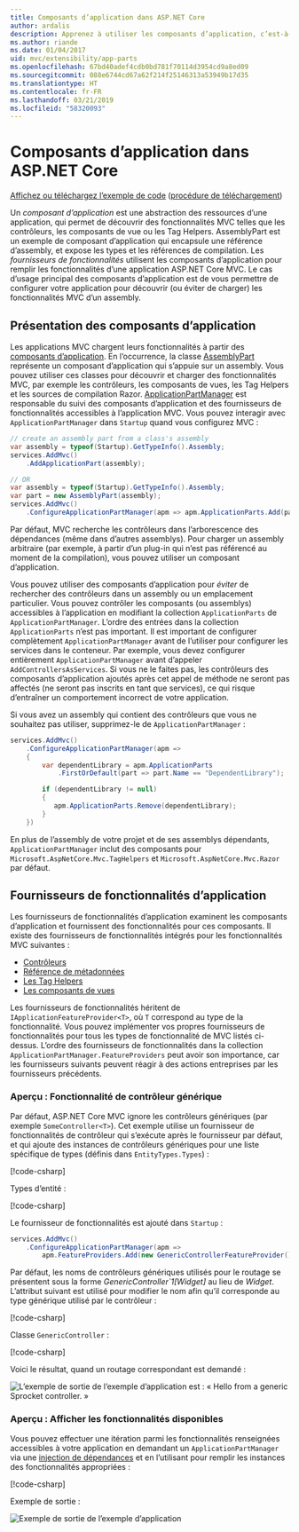 ```yaml
---
title: Composants d’application dans ASP.NET Core
author: ardalis
description: Apprenez à utiliser les composants d’application, c’est-à-dire les abstractions des ressources d’une application, pour découvrir ou éviter de charger les fonctionnalités d’un assembly.
ms.author: riande
ms.date: 01/04/2017
uid: mvc/extensibility/app-parts
ms.openlocfilehash: 67bd40adef4cdb0bd781f70114d3954cd9a8ed09
ms.sourcegitcommit: 088e6744cd67a62f214f25146313a53949b17d35
ms.translationtype: HT
ms.contentlocale: fr-FR
ms.lasthandoff: 03/21/2019
ms.locfileid: "58320093"
---
```

# <a name="application-parts-in-aspnet-core"></a>Composants d’application dans ASP.NET Core

[Affichez ou téléchargez l’exemple de code](https://github.com/aspnet/Docs/tree/master/aspnetcore/mvc/advanced/app-parts/sample) ([procédure de téléchargement](xref:index#how-to-download-a-sample))

Un *composant d’application* est une abstraction des ressources d’une application, qui permet de découvrir des fonctionnalités MVC telles que les contrôleurs, les composants de vue ou les Tag Helpers. AssemblyPart est un exemple de composant d’application qui encapsule une référence d’assembly, et expose les types et les références de compilation. Les *fournisseurs de fonctionnalités* utilisent les composants d’application pour remplir les fonctionnalités d’une application ASP.NET Core MVC. Le cas d’usage principal des composants d’application est de vous permettre de configurer votre application pour découvrir (ou éviter de charger) les fonctionnalités MVC d’un assembly.

## <a name="introducing-application-parts"></a>Présentation des composants d’application

Les applications MVC chargent leurs fonctionnalités à partir des [composants d’application](/dotnet/api/microsoft.aspnetcore.mvc.applicationparts.applicationpart). En l’occurrence, la classe [AssemblyPart](/dotnet/api/microsoft.aspnetcore.mvc.applicationparts.assemblypart#Microsoft_AspNetCore_Mvc_ApplicationParts_AssemblyPart) représente un composant d’application qui s’appuie sur un assembly. Vous pouvez utiliser ces classes pour découvrir et charger des fonctionnalités MVC, par exemple les contrôleurs, les composants de vues, les Tag Helpers et les sources de compilation Razor. [ApplicationPartManager](/dotnet/api/microsoft.aspnetcore.mvc.applicationparts.applicationpartmanager) est responsable du suivi des composants d’application et des fournisseurs de fonctionnalités accessibles à l’application MVC. Vous pouvez interagir avec `ApplicationPartManager` dans `Startup` quand vous configurez MVC :

```csharp
// create an assembly part from a class's assembly
var assembly = typeof(Startup).GetTypeInfo().Assembly;
services.AddMvc()
    .AddApplicationPart(assembly);

// OR
var assembly = typeof(Startup).GetTypeInfo().Assembly;
var part = new AssemblyPart(assembly);
services.AddMvc()
    .ConfigureApplicationPartManager(apm => apm.ApplicationParts.Add(part));
```

Par défaut, MVC recherche les contrôleurs dans l’arborescence des dépendances (même dans d’autres assemblys). Pour charger un assembly arbitraire (par exemple, à partir d’un plug-in qui n’est pas référencé au moment de la compilation), vous pouvez utiliser un composant d’application.

Vous pouvez utiliser des composants d’application pour *éviter* de rechercher des contrôleurs dans un assembly ou un emplacement particulier. Vous pouvez contrôler les composants (ou assemblys) accessibles à l’application en modifiant la collection `ApplicationParts` de `ApplicationPartManager`. L’ordre des entrées dans la collection `ApplicationParts` n’est pas important. Il est important de configurer complètement `ApplicationPartManager` avant de l’utiliser pour configurer les services dans le conteneur. Par exemple, vous devez configurer entièrement `ApplicationPartManager` avant d’appeler `AddControllersAsServices`. Si vous ne le faites pas, les contrôleurs des composants d’application ajoutés après cet appel de méthode ne seront pas affectés (ne seront pas inscrits en tant que services), ce qui risque d’entraîner un comportement incorrect de votre application.

Si vous avez un assembly qui contient des contrôleurs que vous ne souhaitez pas utiliser, supprimez-le de `ApplicationPartManager` :

```csharp
services.AddMvc()
    .ConfigureApplicationPartManager(apm =>
    {
        var dependentLibrary = apm.ApplicationParts
            .FirstOrDefault(part => part.Name == "DependentLibrary");

        if (dependentLibrary != null)
        {
           apm.ApplicationParts.Remove(dependentLibrary);
        }
    })
```

En plus de l’assembly de votre projet et de ses assemblys dépendants, `ApplicationPartManager` inclut des composants pour `Microsoft.AspNetCore.Mvc.TagHelpers` et `Microsoft.AspNetCore.Mvc.Razor` par défaut.

## <a name="application-feature-providers"></a>Fournisseurs de fonctionnalités d’application

Les fournisseurs de fonctionnalités d’application examinent les composants d’application et fournissent des fonctionnalités pour ces composants. Il existe des fournisseurs de fonctionnalités intégrés pour les fonctionnalités MVC suivantes :

* [Contrôleurs](/dotnet/api/microsoft.aspnetcore.mvc.controllers.controllerfeatureprovider)
* [Référence de métadonnées](/dotnet/api/microsoft.aspnetcore.mvc.razor.compilation.metadatareferencefeatureprovider)
* [Les Tag Helpers](/dotnet/api/microsoft.aspnetcore.mvc.razor.taghelpers.taghelperfeatureprovider)
* [Les composants de vues](/dotnet/api/microsoft.aspnetcore.mvc.viewcomponents.viewcomponentfeatureprovider)

Les fournisseurs de fonctionnalités héritent de `IApplicationFeatureProvider<T>`, où `T` correspond au type de la fonctionnalité. Vous pouvez implémenter vos propres fournisseurs de fonctionnalités pour tous les types de fonctionnalité de MVC listés ci-dessus. L’ordre des fournisseurs de fonctionnalités dans la collection `ApplicationPartManager.FeatureProviders` peut avoir son importance, car les fournisseurs suivants peuvent réagir à des actions entreprises par les fournisseurs précédents.

### <a name="sample-generic-controller-feature"></a>Aperçu : Fonctionnalité de contrôleur générique

Par défaut, ASP.NET Core MVC ignore les contrôleurs génériques (par exemple `SomeController<T>`). Cet exemple utilise un fournisseur de fonctionnalités de contrôleur qui s’exécute après le fournisseur par défaut, et qui ajoute des instances de contrôleurs génériques pour une liste spécifique de types (définis dans `EntityTypes.Types`) :

[!code-csharp[](./app-parts/sample/AppPartsSample/GenericControllerFeatureProvider.cs?highlight=13&range=18-36)]

Types d’entité :

[!code-csharp[](./app-parts/sample/AppPartsSample/Model/EntityTypes.cs?range=6-16)]

Le fournisseur de fonctionnalités est ajouté dans `Startup` :

```csharp
services.AddMvc()
    .ConfigureApplicationPartManager(apm => 
        apm.FeatureProviders.Add(new GenericControllerFeatureProvider()));
```

Par défaut, les noms de contrôleurs génériques utilisés pour le routage se présentent sous la forme *GenericController`1[Widget]* au lieu de *Widget*. L’attribut suivant est utilisé pour modifier le nom afin qu’il corresponde au type générique utilisé par le contrôleur :

[!code-csharp[](./app-parts/sample/AppPartsSample/GenericControllerNameConvention.cs)]

Classe `GenericController` :

[!code-csharp[](./app-parts/sample/AppPartsSample/GenericController.cs?highlight=5-6)]

Voici le résultat, quand un routage correspondant est demandé :

![L’exemple de sortie de l’exemple d’application est : « Hello from a generic Sprocket controller. »](app-parts/_static/generic-controller.png)

### <a name="sample-display-available-features"></a>Aperçu : Afficher les fonctionnalités disponibles

Vous pouvez effectuer une itération parmi les fonctionnalités renseignées accessibles à votre application en demandant un `ApplicationPartManager` via une [injection de dépendances](../../fundamentals/dependency-injection.md) et en l’utilisant pour remplir les instances des fonctionnalités appropriées :

[!code-csharp[](./app-parts/sample/AppPartsSample/Controllers/FeaturesController.cs?highlight=16,25-27)]

Exemple de sortie :

![Exemple de sortie de l’exemple d’application](app-parts/_static/available-features.png)
